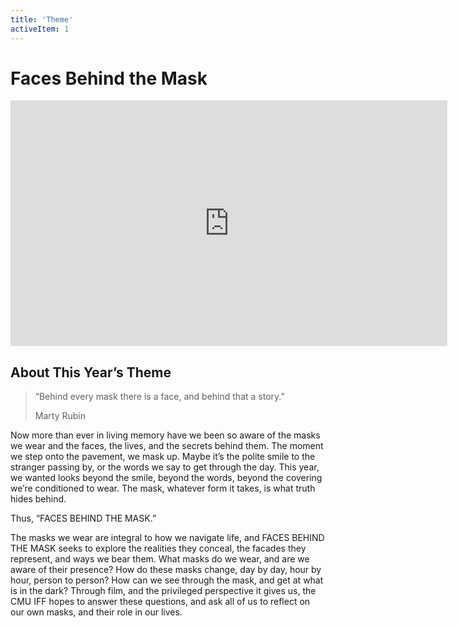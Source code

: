 ```yaml
---
title: 'Theme'
activeItem: 1
---
```


# Faces Behind the Mask

<section>
<div class="trailer-container">
<iframe class="trailer" width="699" height="393" src="https://www.youtube.com/embed/8ZP6ayrW85s" title="YouTube video player" frameborder="0" allow="accelerometer; autoplay; clipboard-write; encrypted-media; gyroscope; picture-in-picture" allowfullscreen></iframe>
</div>
</section>

## About This Year’s Theme

<section>
<blockquote class="blockquote">
  <p class="mb-0">“Behind every mask there is a face, and behind that a story.”</p>
  <p class="blockquote-footer">Marty Rubin</p>
</blockquote>
</section>

Now more than ever in living memory have we been so aware of the masks we wear and the faces, the lives, and the secrets behind them. The moment we step onto the pavement, we mask up. Maybe it’s the polite smile to the stranger passing by, or the words we say to get through the day. This year, we wanted looks beyond the smile, beyond the words, beyond the covering we’re conditioned to wear. The mask, whatever form it takes, is what truth hides behind.

Thus, “FACES BEHIND THE MASK.”

The masks we wear are integral to how we navigate life, and FACES BEHIND THE MASK seeks to explore the realities they conceal, the facades they represent, and ways we bear them. What masks do we wear, and are we aware of their presence? How do these masks change, day by day, hour by hour, person to person? How can we see through the mask, and get at what is in the dark? Through film, and the privileged perspective it gives us, the CMU IFF hopes to answer these questions, and ask all of us to reflect on our own masks, and their role in our lives.